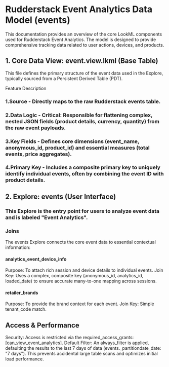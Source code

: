 # Rudderstack Event Analytics Data Model (events)
This documentation provides an overview of the core LookML components used for Rudderstack Event Analytics. The model is designed to provide comprehensive tracking data related to user actions, devices, and products.

## 1. Core Data View: event.view.lkml (Base Table)
This file defines the primary structure of the event data used in the Explore, typically sourced from a Persistent Derived Table (PDT).

Feature                         Description

### 1.Source       -                   Directly maps to the raw Rudderstack events table.

### 2.Data Logic     -                 Critical: Responsible for flattening complex, nested JSON fields (product details, currency, quantity) from the raw event payloads.

### 3.Key Fields      -                Defines core dimensions (event_name, anonymous_id, product_id) and essential measures (total events, price aggregates).

### 4.Primary Key      -               Includes a composite primary key to uniquely identify individual events, often by combining the event ID with product details.

## 2. Explore: events (User Interface)
### This Explore is the entry point for users to analyze event data and is labeled "Event Analytics".

### Joins
The events Explore connects the core event data to essential contextual information:

#### analytics_event_device_info

Purpose: To attach rich session and device details to individual events.
Join Key: Uses a complex, composite key (anonymous_id, analytics_id, loaded_date) to ensure accurate many-to-one mapping across sessions.

#### retailer_brands

Purpose: To provide the brand context for each event.
Join Key: Simple tenant_code match.

## Access & Performance
Security: Access is restricted via the required_access_grants: [can_view_event_analytics].
Default Filter: An always_filter is applied, defaulting the results to the last 7 days of data (events._partitiondate_date: "7 days"). This prevents accidental large table scans and optimizes initial load performance.
